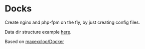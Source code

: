 # Docks

Create nginx and php-fpm on the fly, by just creating config files.

Data dir structure example [here](https://bitbucket.org/Battousai/exampledatastructure).

Based on [maxexcloo/Docker](https://github.com/maxexcloo/Docker)
